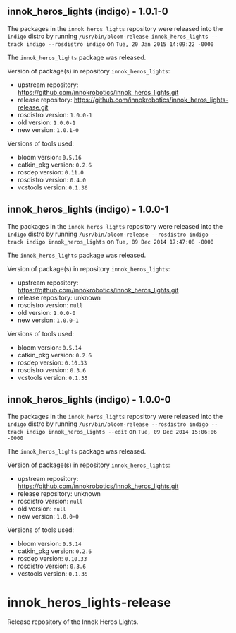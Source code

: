## innok_heros_lights (indigo) - 1.0.1-0

The packages in the `innok_heros_lights` repository were released into the `indigo` distro by running `/usr/bin/bloom-release innok_heros_lights --track indigo --rosdistro indigo` on `Tue, 20 Jan 2015 14:09:22 -0000`

The `innok_heros_lights` package was released.

Version of package(s) in repository `innok_heros_lights`:
- upstream repository: https://github.com/innokrobotics/innok_heros_lights.git
- release repository: https://github.com/innokrobotics/innok_heros_lights-release.git
- rosdistro version: `1.0.0-1`
- old version: `1.0.0-1`
- new version: `1.0.1-0`

Versions of tools used:
- bloom version: `0.5.16`
- catkin_pkg version: `0.2.6`
- rosdep version: `0.11.0`
- rosdistro version: `0.4.0`
- vcstools version: `0.1.36`


## innok_heros_lights (indigo) - 1.0.0-1

The packages in the `innok_heros_lights` repository were released into the `indigo` distro by running `/usr/bin/bloom-release --rosdistro indigo --track indigo innok_heros_lights` on `Tue, 09 Dec 2014 17:47:08 -0000`

The `innok_heros_lights` package was released.

Version of package(s) in repository `innok_heros_lights`:
- upstream repository: https://github.com/innokrobotics/innok_heros_lights.git
- release repository: unknown
- rosdistro version: `null`
- old version: `1.0.0-0`
- new version: `1.0.0-1`

Versions of tools used:
- bloom version: `0.5.14`
- catkin_pkg version: `0.2.6`
- rosdep version: `0.10.33`
- rosdistro version: `0.3.6`
- vcstools version: `0.1.35`


## innok_heros_lights (indigo) - 1.0.0-0

The packages in the `innok_heros_lights` repository were released into the `indigo` distro by running `/usr/bin/bloom-release --rosdistro indigo --track indigo innok_heros_lights --edit` on `Tue, 09 Dec 2014 15:06:06 -0000`

The `innok_heros_lights` package was released.

Version of package(s) in repository `innok_heros_lights`:
- upstream repository: https://github.com/innokrobotics/innok_heros_lights.git
- release repository: unknown
- rosdistro version: `null`
- old version: `null`
- new version: `1.0.0-0`

Versions of tools used:
- bloom version: `0.5.14`
- catkin_pkg version: `0.2.6`
- rosdep version: `0.10.33`
- rosdistro version: `0.3.6`
- vcstools version: `0.1.35`


innok_heros_lights-release
==========================

Release repository of the Innok Heros Lights.
